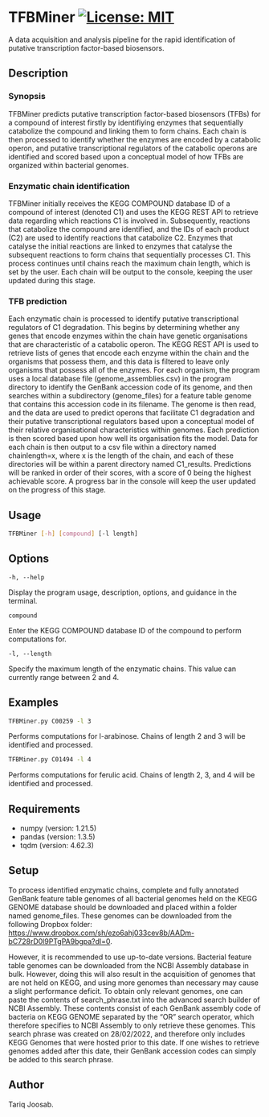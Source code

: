 # TFBMiner [![License: MIT](https://img.shields.io/badge/License-MIT-yellow.svg)](https://opensource.org/licenses/MIT)
A data acquisition and analysis pipeline for the rapid identification of putative transcription factor-based biosensors.
## Description

### Synopsis
TFBMiner predicts putative transcription factor-based biosensors (TFBs) for a compound of interest firstly by identifiying enzymes that sequentially catabolize the compound and linking them to form chains. Each chain is then processed to identify whether the enzymes are encoded by a catabolic operon, and putative transcriptional regulators of the catabolic operons are identified and scored based upon a conceptual model of how TFBs are organized within bacterial genomes.

### Enzymatic chain identification
TFBMiner initially receives the KEGG COMPOUND database ID of a compound of interest (denoted C1) and uses the KEGG REST API to retrieve data regarding which reactions C1 is involved in. Subsequently, reactions that catabolize the compound are identified, and the IDs of each product (C2) are used to identify reactions that catabolize C2. Enzymes that catalyse the initial reactions are linked to enzymes that catalyse the subsequent reactions to form chains that sequentially processes C1. This process continues until chains reach the maximum chain length, which is set by the user. Each chain will be output to the console, keeping the user updated during this stage.

### TFB prediction
Each enzymatic chain is processed to identify putative transcriptional regulators of C1 degradation. This begins by determining whether any genes that encode enzymes within the chain have genetic organisations that are characteristic of a catabolic operon. The KEGG REST API is used to retrieve lists of genes that encode each enzyme within the chain and the organisms that possess them, and this data is filtered to leave only organisms that possess all of the enzymes. 
For each organism, the program uses a local database file (genome_assemblies.csv) in the program directory to identify the GenBank accession code of its genome, and then searches within a subdirectory (genome_files) for a feature table genome that contains this accession code in its filename. The genome is then read, and the data are used to predict operons that facilitate C1 degradation and their putative transcriptional regulators based upon a conceptual model of their relative organisational characteristics within genomes. Each prediction is then scored based upon how well its organisation fits the model. 
Data for each chain is then output to a csv file within a directory named chainlength=x, where x is the length of the chain, and each of these directories will be within a parent directory named C1_results. Predictions will be ranked in order of their scores, with a score of 0 being the highest achievable score. A progress bar in the console will keep the user updated on the progress of this stage.

## Usage
```sh
TFBMiner [-h] [compound] [-l length]
```

## Options
```-h, --help``` 

Display the program usage, description, options, and guidance in the terminal.

```compound```

Enter the KEGG COMPOUND database ID of the compound to perform computations for.

```-l, --length```

Specify the maximum length of the enzymatic chains. This value can currently range between 2 and 4.

## Examples

```sh 
TFBMiner.py C00259 -l 3
```

Performs computations for l-arabinose. Chains of length 2 and 3 will be identified and processed.

```sh
TFBMiner.py C01494 -l 4
```

Performs computations for ferulic acid. Chains of length 2, 3, and 4 will be identified and processed.

## Requirements
- numpy (version: 1.21.5)
- pandas (version: 1.3.5)
- tqdm (version: 4.62.3)

## Setup
To process identified enzymatic chains, complete and fully annotated GenBank feature table genomes of all bacterial genomes held on the KEGG GENOME database should be downloaded and placed within a folder named genome_files. These genomes can be downloaded from the following Dropbox folder: https://www.dropbox.com/sh/ezo6ahj033cev8b/AADm-bC728rD0l9PTgPA9bgpa?dl=0. 

However, it is recommended to use up-to-date versions. Bacterial feature table genomes can be downloaded from the NCBI Assembly database in bulk. However, doing this will also result in the acquisition of genomes that are not held on KEGG, and using more genomes than necessary may cause a slight performance deficit. To obtain only relevant genomes, one can paste the contents of search_phrase.txt into the advanced search builder of NCBI Assembly. These contents consist of each GenBank assembly code of bacteria on KEGG GENOME separated by the “OR” search operator, which therefore specifies to NCBI Assembly to only retrieve these genomes. This search phrase was created on 28/02/2022, and therefore only includes KEGG Genomes that were hosted prior to this date. If one wishes to retrieve genomes added after this date, their GenBank accession codes can simply be added to this search phrase.

## Author
Tariq Joosab.
